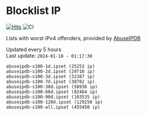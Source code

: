 # Blocklist IP

[![Hits](https://hits.seeyoufarm.com/api/count/incr/badge.svg?url=https%3A%2F%2Fgithub.com%2Fborestad%2Fblocklist-ip%2F&count_bg=%2379C83D&title_bg=%23555555&icon=&icon_color=%23E7E7E7&title=hits&edge_flat=false)](https://hits.seeyoufarm.com)  ![CI](https://img.shields.io/github/workflow/status/borestad/blocklist-ip/CI?style=flat-square)

Lists with worst IPv4 offenders, provided by [AbuseIPDB](https://www.abuseipdb.com/)

<!-- FOOTER-PLACEHOLDER -->
Updated every 5 hours<br>
Last update: `2024-01-18 - 01:17:30`
```
abuseipdb-s100-1d.ipset (25253 ip)
abuseipdb-s100-2d.ipset (29710 ip)
abuseipdb-s100-3d.ipset (32387 ip)
abuseipdb-s100-7d.ipset (38782 ip)
abuseipdb-s100-30d.ipset (58936 ip)
abuseipdb-s100-60d.ipset (82464 ip)
abuseipdb-s100-90d.ipset (103535 ip)
abuseipdb-s100-120d.ipset (129250 ip)
abuseipdb-s100-all.ipset (455450 ip)
```
